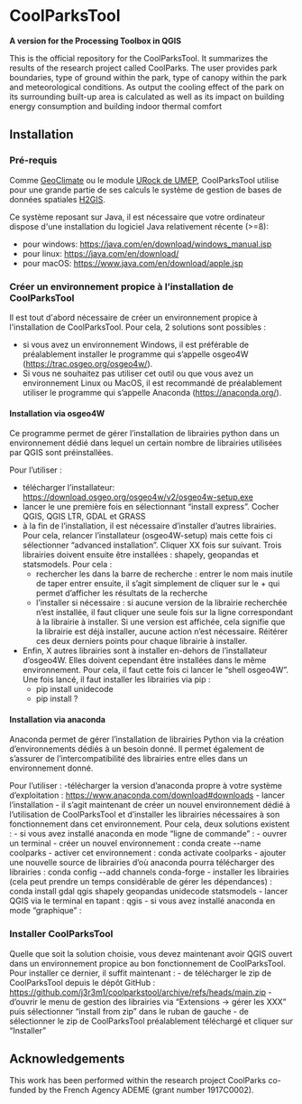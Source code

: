 # CoolParksTool

**A version for the Processing Toolbox in QGIS**

This is the official repository for the CoolParksTool.
It summarizes the results of the research project called CoolParks. 
The user provides park boundaries, type of ground within the park, 
type of canopy within the park and meteorological conditions. 
As output the cooling effect of the park on its surrounding built-up area 
is calculated as well as its impact on building energy consumption and building
 indoor thermal comfort

## Installation

### Pré-requis
Comme [GeoClimate](https://github.com/orbisgis/geoclimate) ou le module [URock de UMEP](https://umep-docs.readthedocs.io/en/latest/processor/Wind%20model%20URock.html), CoolParksTool utilise pour une grande partie de ses calculs le système de gestion de bases de données spatiales [H2GIS](https://github.com/orbisgis/h2gis).

Ce système reposant sur Java, il est nécessaire que votre ordinateur dispose d'une installation du logiciel Java relativement récente (>=8):
- pour windows: https://java.com/en/download/windows_manual.jsp
- pour linux: https://java.com/en/download/
- pour macOS: https://www.java.com/en/download/apple.jsp

### Créer un environnement propice à l’installation de CoolParksTool

Il est tout d'abord nécessaire de créer un environnement propice à l'installation de CoolParksTool. Pour cela, 2 solutions sont possibles :
- si vous avez un environnement Windows, il est préférable de préalablement installer le programme qui s’appelle osgeo4W (https://trac.osgeo.org/osgeo4w/).
- Si vous ne souhaitez pas utiliser cet outil ou que vous avez un environnement Linux ou MacOS, il est recommandé de préalablement utiliser le programme qui s’appelle Anaconda (https://anaconda.org/).

#### Installation via osgeo4W
Ce programme permet de gérer l’installation de librairies python dans un environnement dédié dans lequel un certain nombre de librairies utilisées par QGIS sont préinstallées. 

Pour l’utiliser :
- télécharger l’installateur: https://download.osgeo.org/osgeo4w/v2/osgeo4w-setup.exe
- lancer le une première fois en sélectionnant “install express”. Cocher QGIS, QGIS LTR, GDAL et GRASS
- à la fin de l’installation, il est nécessaire d’installer d’autres librairies. Pour cela, relancer l’installateur (osgeo4W-setup) mais cette fois ci sélectionner “advanced installation”. Cliquer XX fois sur suivant. Trois librairies doivent ensuite être installées : shapely, geopandas et statsmodels. Pour cela :
    - rechercher les dans la barre de recherche  : entrer le nom mais inutile de taper entrer ensuite, il s’agit simplement de cliquer sur le + qui permet d’afficher les résultats de la recherche
    - l’installer si nécessaire : si aucune version de la librairie recherchée n’est installée, il faut cliquer une seule fois sur la ligne correspondant à la librairie à installer. Si une version est affichée, cela signifie que la librairie est déjà installer, aucune action n’est nécessaire. Réitérer ces deux derniers points pour chaque librairie à installer.
- Enfin, X autres librairies sont à installer en-dehors de l’installateur d’osgeo4W. Elles doivent cependant être installées dans le même environnement. Pour cela, il faut cette fois ci lancer le “shell osgeo4W”. Une fois lancé, il faut installer les librairies via pip :
    - pip install unidecode
    - pip install ?

#### Installation via anaconda
Anaconda permet de gérer l’installation de librairies Python via la création d’environnements dédiés à un besoin donné. Il permet également de s’assurer de l’intercompatibilité des librairies entre elles dans un environnement donné. 

Pour l’utiliser :
    -télécharger la version d’anaconda propre à votre système d’exploitation : https://www.anaconda.com/download#downloads
    - lancer l’installation
    - il s’agit maintenant de créer un nouvel environnement dédié à l’utilisation de CoolParksTool et d’installer les librairies nécessaires à son fonctionnement dans cet environnement. Pour cela, deux solutions existent :
        - si vous avez installé anaconda en mode “ligne de commande” :
            - ouvrer un terminal
            - créer un nouvel environnement : conda create --name coolparks
            - activer cet environnement : conda activate coolparks
            - ajouter une nouvelle source de librairies d’où anaconda pourra télécharger des librairies : conda config --add channels conda-forge
            - installer les librairies (cela peut prendre un temps considérable de gérer les dépendances) : conda install gdal qgis shapely geopandas unidecode statsmodels
            - lancer QGIS via le terminal en tapant : qgis
        - si vous avez installé anaconda en mode “graphique” :

### Installer CoolParksTool
Quelle que soit la solution choisie, vous devez maintenant avoir QGIS ouvert dans un environnement propice au bon fonctionnement de CoolParksTool. Pour installer ce dernier, il suffit maintenant :
    - de télécharger le zip de CoolParksTool depuis le dépôt GitHub : https://github.com/j3r3m1/coolparkstool/archive/refs/heads/main.zip
    - d’ouvrir le menu de gestion des librairies via “Extensions → gérer les XXX” puis sélectionner “install from zip” dans le ruban de gauche
    - de sélectionner le zip de CoolParksTool préalablement téléchargé et cliquer sur “Installer”
 
## Acknowledgements
This work has been performed within the research project CoolParks co-funded by the French Agency ADEME (grant number 1917C0002).
